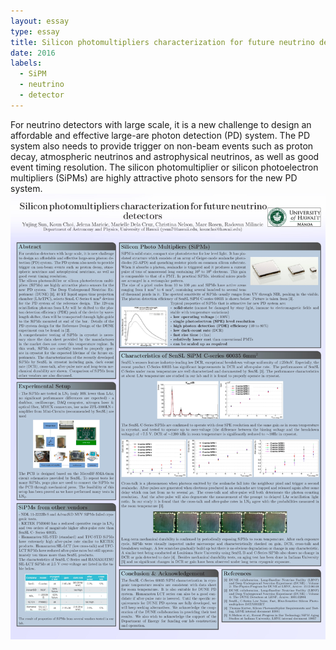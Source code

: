 ```yaml
---
layout: essay
type: essay
title: Silicon photomultipliers characterization for future neutrino detectors
date: 2016
labels:
  - SiPM
  - neutrino
  - detector
---
```

   For neutrino detectors with large scale, it is a new challenge to design an affordable and effective large-are photon detection (PD) system. The PD system also needs to provide trigger on non-beam events such as proton decay, atmospheric neutrinos and astrophysical neutrinos, as well as good event timing resolution.
   The silicon photomultiplier or silicon photoelectron multipliers (SiPMs) are highly attractive photo sensors for the new PD system. 
<img class="collaboration SiPM poster" src="../images/sipm_poster.jpg" width="840">
